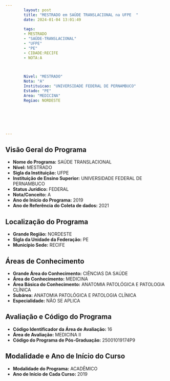 ```yaml
---
        layout: post
        title: "MESTRADO em SAÚDE TRANSLACIONAL na UFPE  "
        date: 2024-01-04 13:01:49
     
        tags:
        - MESTRADO
        - "SAÚDE-TRANSLACIONAL"
        - "UFPE"
        - "PE"
        - CIDADE:RECIFE
        - NOTA:A
        
       

        Nivel: "MESTRADO"
        Nota: "A"
        Instituicao: "UNIVERSIDADE FEDERAL DE PERNAMBUCO"
        Estado: "PE"
        Area: "MEDICINA"
        Regiao: NORDESTE
        
        
        
        
        
        
---
```

## Visão Geral do Programa
- **Nome do Programa:** SAÚDE TRANSLACIONAL
- **Nível:** MESTRADO
- **Sigla da Instituição:** UFPE
- **Instituição de Ensino Superior:** UNIVERSIDADE FEDERAL DE PERNAMBUCO
- **Status Jurídico:** FEDERAL
- **Nota/Conceito:** A
- **Ano de Início do Programa:** 2019
- **Ano de Referência do Coleta de dados:** 2021

## Localização do Programa
- **Grande Região:** NORDESTE
- **Sigla da Unidade da Federação:** PE
- **Município Sede:** RECIFE

## Áreas de Conhecimento
- **Grande Área do Conhecimento:** CIÊNCIAS DA SAÚDE
- **Área de Conhecimento:** MEDICINA
- **Área Básica do Conhecimento:** ANATOMIA PATOLÓGICA E PATOLOGIA CLÍNICA
- **Subárea:** ANATOMIA PATOLÓGICA E PATOLOGIA CLÍNICA
- **Especialidade:** NÃO SE APLICA

## Avaliação e Código do Programa
- **Código Identificador da Área de Avaliação:** 16
- **Área de Avaliação:** MEDICINA II
- **Código do Programa de Pós-Graduação:** 25001019174P9


## Modalidade e Ano de Início do Curso
- **Modalidade do Programa:** ACADÊMICO
- **Ano de Início de Cada Curso:** 2019

